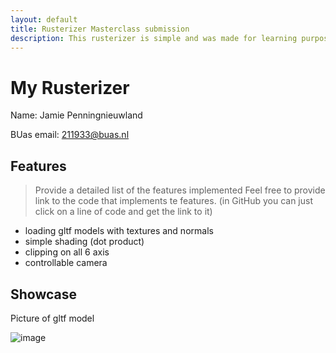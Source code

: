 ```yaml
---
layout: default
title: Rusterizer Masterclass submission
description: This rusterizer is simple and was made for learning purposes only
---
```


# My Rusterizer
Name: Jamie Penningnieuwland 

BUas email: 211933@buas.nl

## Features
> Provide a detailed list of the features implemented
> Feel free to provide link to the code that implements te features. (in GitHub you can just click on a line of code and get the link to it)

+ loading gltf models with textures and normals
+ simple shading (dot product)
+ clipping on all 6 axis
+ controllable camera 


## Showcase
Picture of gltf model

![image](https://user-images.githubusercontent.com/106588989/216829741-61396cc6-8f2c-4aae-a652-b2197a0d4d99.png)


